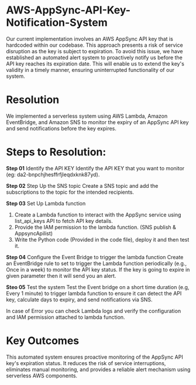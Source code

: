 # AWS-AppSync-API-Key-Notification-System
Our current implementation involves an AWS AppSync API key that is hardcoded within our codebase. This approach presents a risk of service disruption as the key is subject to expiration. To avoid this issue, we have established an automated alert system to proactively notify us before the API key reaches its expiration date. This will enable us to extend the key's validity in a timely manner, ensuring uninterrupted functionality of our system.


# Resolution
We implemented a serverless system using AWS Lambda, Amazon EventBridge, and Amazon SNS to monitor the expiry of an AppSync API key and send notifications before the key expires.

# Steps to Resolution:

**Step 01** Identify the API KEY
Identify the API KEY that you want to monitor (eg: da2-bnpchjhesffrfjleqdxknk87yd).

**Step 02** Step Up the SNS topic
Create a SNS topic and add the subscriptions to the topic for the intended recipients.

**Step 03** Set Up Lambda function 
1. Create a Lambda function to interact with the AppSync service using list_api_keys API to fetch API key details.
2. Provide the IAM permission to the lambda function. (SNS publish & AppsyncApilist)
3. Write the Python code (Provided in the code file), deploy it and then test it.

**Step 04** Configure the Event Bridge to trigger the lambda function
Create an EventBridge rule to set to trigger the Lambda function periodically (e.g., Once in a week) to monitor the API key status. If the key is going to expire in given parameter then it will send you an alert. 

**Steo 05** Test the system
Test the Event bridge on a short time duration (e.g, Every 1 minute) to trigger lambda function to ensure it can detect the API key, calculate days to expiry, and send notifications via SNS.

In case of Error you can check Lambda logs and verify the configuration and IAM permission attached to lambda function. 

# Key Outcomes
This automated system ensures proactive monitoring of the AppSync API key's expiration status. It reduces the risk of service interruptions, eliminates manual monitoring, and provides a reliable alert mechanism using serverless AWS components.
